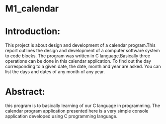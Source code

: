# M1_calendar

# Introduction:
This project is about design and development of a calendar program.This
report outlines the design and development of a computer software system to code blocks. The program was written in C language.Basically three operations can be done in this calendar application. To find out the day corresponding to a given date, the date, month and year are asked. You can list the days and dates
of any month of any year.
# Abstract:
this program is to basically learning of our C language in programming.
The calendar program application presented here is a very simple console application developed using C programming language.
